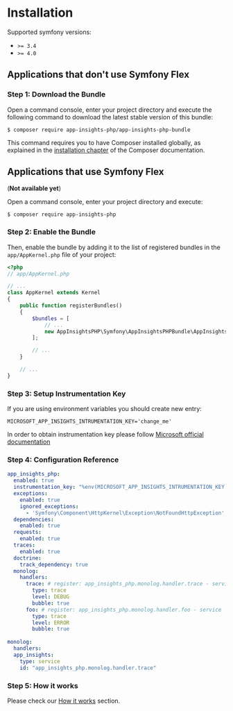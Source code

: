 # Installation

Supported symfony versions: 

* `>= 3.4`
* `>= 4.0` 

## Applications that don't use Symfony Flex

### Step 1: Download the Bundle

Open a command console, enter your project directory and execute the
following command to download the latest stable version of this bundle:

```console
$ composer require app-insights-php/app-insights-php-bundle
```

This command requires you to have Composer installed globally, as explained
in the [installation chapter](https://getcomposer.org/doc/00-intro.md)
of the Composer documentation.

## Applications that use Symfony Flex

(**Not available yet**)

Open a command console, enter your project directory and execute:

```console
$ composer require app-insights-php
```

### Step 2: Enable the Bundle

Then, enable the bundle by adding it to the list of registered bundles
in the `app/AppKernel.php` file of your project:

```php
<?php
// app/AppKernel.php

// ...
class AppKernel extends Kernel
{
    public function registerBundles()
    {
        $bundles = [
            // ...
            new AppInsightsPHP\Symfony\AppInsightsPHPBundle\AppInsightsPHPBundle(),
        ];

        // ...
    }

    // ...
}
```
### Step 3: Setup Instrumentation Key

If you are using environment variables you should create new entry: 

```dotenv   
MICROSOFT_APP_INSIGHTS_INTRUMENTATION_KEY='change_me'
```

In order to obtain instrumentation key please follow [Microsoft official documentation](https://docs.microsoft.com/en-us/azure/azure-monitor/app/create-new-resource)


### Step 4: Configuration Reference

```yaml
app_insights_php:
  enabled: true
  instrumentation_key: "%env(MICROSOFT_APP_INSIGHTS_INTRUMENTATION_KEY)%"
  exceptions:
    enabled: true
    ignored_exceptions:
      - 'Symfony\Component\HttpKernel\Exception\NotFoundHttpException'
  dependencies:
    enabled: true
  requests:
    enabled: true
  traces:
    enabled: true
  doctrine:
    track_dependency: true
  monolog:  
    handlers:
      trace: # register: app_insights_php.monolog.handler.trace - service  
        type: trace
        level: DEBUG
        bubble: true
      foo: # register: app_insights_php.monolog.handler.foo - service  
        type: trace
        level: ERROR
        bubble: true
        
monolog:
  handlers:
  app_insights:
    type: service
    id: "app_insights_php.monolog.handler.trace"
```

### Step 5: How it works

Please check our [How it works](how_it_works.md) section.